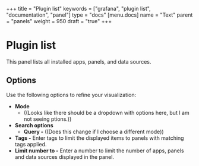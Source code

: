 +++
title = "Plugin list"
keywords = ["grafana", "plugin list", "documentation", "panel"]
type = "docs"
[menu.docs]
name = "Text"
parent = "panels"
weight = 950
draft = "true"
+++

# Plugin list

This panel lists all installed apps, panels, and data sources.

## Options

Use the following options to refine your visualization:

- **Mode**
  - ((Looks like there should be a dropdown with options here, but I am not seeing ptions.))
- **Search options**
  - **Query -** ((Does this change if I choose a different mode))
- **Tags -** Enter tags to limit the displayed items to panels with matching tags applied.
- **Limit number to -** Enter a number to limit the number of apps, panels and data sources displayed in the panel.
